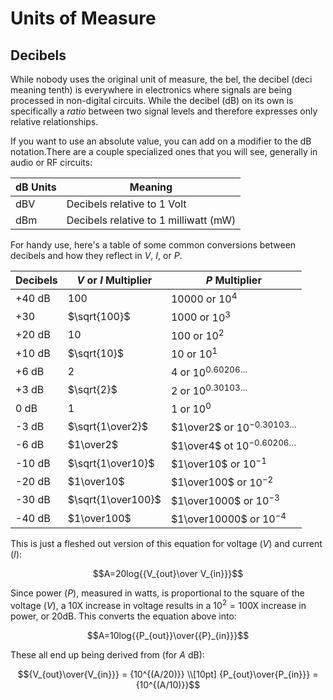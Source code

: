 # Units of Measure

## Decibels

While nobody uses the original unit of measure, the bel, the decibel (deci
meaning tenth) is everywhere in electronics where signals are being processed in
non-digital circuits. While the decibel (dB) on its own is specifically a
_ratio_ between two signal levels and therefore expresses only relative
relationships. 

If you want to use an absolute value, you can add on a modifier to the dB
notation.There are a couple specialized ones that you will see, generally in
audio or RF circuits:

| dB Units | Meaning                               |
| -------- | ------------------------------------- |
| dBV      | Decibels relative to 1 Volt           |
| dBm      | Decibels relative to 1 milliwatt (mW) |


For handy use, here's a table of some common conversions between decibels and
how they reflect in $V$, $I$, or $P$.

| Decibels | $V$ or $I$ Multiplier | $P$ Multiplier                     |
| -------- | --------------------- | ---------------------------------- |
| +40 dB   | $100$                 | $10000$ or $10^4$                  |
| +30      | $\sqrt{100}$          | $1000$ or $10^3$                   |
| +20 dB   | $10$                  | $100$ or $10^2$                    |
| +10 dB   | $\sqrt{10}$           | $10$ or $10^1$                     |
| +6 dB    | $2$                   | $4$ or $10^{0.60206\ldots}$        |
| +3 dB    | $\sqrt{2}$            | $2$ or $10^{0.30103\ldots}$        |
| 0 dB     | $1$                   | $1$ or $10^0$                      |
| -3 dB    | $\sqrt{1\over2}$      | $1\over2$ or $10^{-0.30103\ldots}$ |
| -6 dB    | $1\over2$             | $1\over4$ ot $10^{-0.60206\ldots}$ |
| -10 dB   | $\sqrt{1\over10}$     | $1\over10$ or $10^{-1}$            |
| -20 dB   | $1\over10$            | $1\over100$ or $10^{-2}$           |
| -30 dB   | $\sqrt{1\over100}$    | $1\over1000$ or $10^{-3}$          |
| -40 dB   | $1\over100$           | $1\over10000$ or $10^{-4}$         |

This is just a fleshed out version of this equation for voltage ($V$) and
current ($I$):

$$A=20log{{V_{out}\over V_{in}}}$$

Since power ($P$), measured in watts, is proportional to the square of the
voltage ($V$), a 10X increase in voltage results in a $10^2 = 100$X increase in
power, or 20dB. This converts the equation above into:

$$A=10log{{P_{out}}\over{{P}_{in}}}$$

These all end up being derived from (for $A$ dB):

$${V_{out}\over{V_{in}}} = {10^{(A/20)}} \\[10pt]
{P_{out}\over{P_{in}}} = {10^{(A/10)}}$$